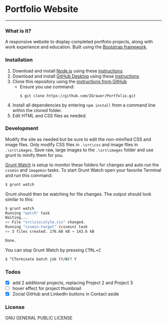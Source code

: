 # Portfolio Website
----

### What is it?
A responsive website to display completed portfolio projects, along with work experience and education. Built using the [Bootstrap framework](http://getbootstrap.com/).

### Installation
1. Download and install [Node.js](https://nodejs.org/en/download/) using these [instructions](https://docs.npmjs.com/getting-started/installing-node).
2. Download and install [GitHub Desktop](https://help.github.com/articles/set-up-git/) using these [instructions](https://help.github.com/articles/set-up-git/)
3. Clone this repository using the [instructions from GitHub](https://help.github.com/articles/cloning-a-repository/)
    * Ensure you use command:
        ```
        $ git clone https://github.com/ZGrauer/Portfolio.git
        ```
4. Install all dependencies by entering `npm install` from a command line within the cloned folder.
5. Edit HTML and CSS files as needed.

### Development
Modify the site as needed but be sure to edit the non-minified CSS and image files. Only modify CSS files in `.\src\css` and image files in `.\src\images`. Save raw, large images to the `.\src\images` folder and use grunt to minify them for you.

[Grunt Watch](https://github.com/gruntjs/grunt-contrib-watch#compiling-files-as-needed) is setup to monitor these folders for changes and auto run the `cssmin` and `imagemin` tasks.  To start Grunt Watch open your favorite Terminal and run this command:

```sh
$ grunt watch
```

Grunt should then be watching for file changes.  The output should look similar to this:

```sh
$ grunt watch
Running "watch" task
Waiting...
>> File "src\css\style.css" changed.
Running "cssmin:target" (cssmin) task
>> 3 files created. 176.68 kB → 143.6 kB

Done.
```

You can stop Grunt Watch by pressing <kbd>CTRL</kbd>+<kbd>C</kbd>

```sh
$ ^CTerminate batch job (Y/N)? Y
```


### Todos
- [X] add 2 additional projects, replacing Project 2 and Project 3
- [ ] hover effect for project thumbnail
- [X] Zocial GitHub and LinkedIn buttons in Contact aside

### License
GNU GENERAL PUBLIC LICENSE
